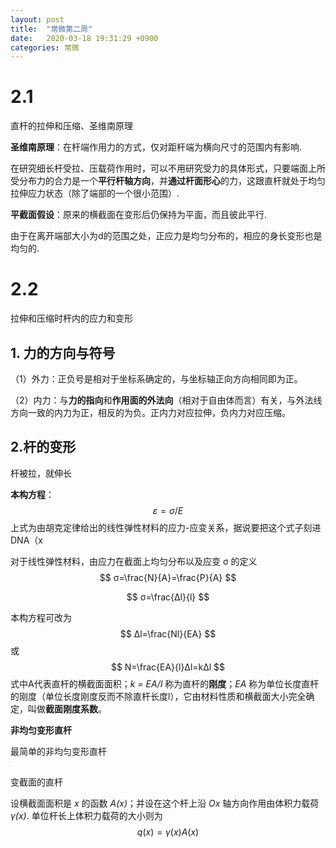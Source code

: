 ```yaml
---
layout: post
title:  "常微第二周"
date:   2020-03-18 19:31:29 +0900
categories: 常微
---
```

# 2.1

直杆的拉伸和压缩、圣维南原理



**圣维南原理**：在杆端作用力的方式，仅对距杆端为横向尺寸的范围内有影响. 

在研究细长杆受拉、压载荷作用时，可以不用研究受力的具体形式，只要端面上所受分布力的合力是一个**平行杆轴方向**，并**通过杆面形心**的力，这跟直杆就处于均匀拉伸应力状态（除了端部的一个很小范围）. 

**平截面假设**：原来的横截面在变形后仍保持为平面，而且彼此平行. 

由于在离开端部大小为d的范围之处，正应力是均匀分布的，相应的身长变形也是均匀的. 

# 2.2

拉伸和压缩时杆内的应力和变形



## 1. 力的方向与符号

（1）外力：正负号是相对于坐标系确定的，与坐标轴正向方向相同即为正。

（2）内力：与**力的指向**和**作用面的外法向**（相对于自由体而言）有关，与外法线方向一致的内力为正，相反的为负。正内力对应拉伸，负内力对应压缩。



## 2.杆的变形

杆被拉，就伸长

**本构方程**：
$$
ε=σ/E
$$
上式为由胡克定律给出的线性弹性材料的应力-应变关系，据说要把这个式子刻进DNA（x

对于线性弹性材料，由应力在截面上均匀分布以及应变 σ 的定义
$$
σ=\frac{N}{A}=\frac{P}{A}
$$

$$
σ=\frac{Δl}{l}
$$

本构方程可改为
$$
Δl=\frac{Nl}{EA}
$$
或
$$
N=\frac{EA}{l}Δl=kΔl
$$
式中A代表直杆的横截面面积；*k = EA/l* 称为直杆的**刚度**；*EA* 称为单位长度直杆的刚度（单位长度刚度反而不除直杆长度l），它由材料性质和横截面大小完全确定，叫做**截面刚度系数**。

**非均匀变形直杆**

最简单的非均匀变形直杆

<img src="C:\002_workspace\006_Github\SnowBowlZ.GitHub.io\_posts\素材\常微第二周\2.2-1.jpg" style="zoom:7%;" />

变截面的直杆

设横截面面积是 *x* 的函数 *A(x)*；并设在这个杆上沿 *Ox* 轴方向作用由体积力载荷 *γ(x)*. 单位杆长上体积力载荷的大小则为
$$
q(x)=γ(x)A(x)
$$
